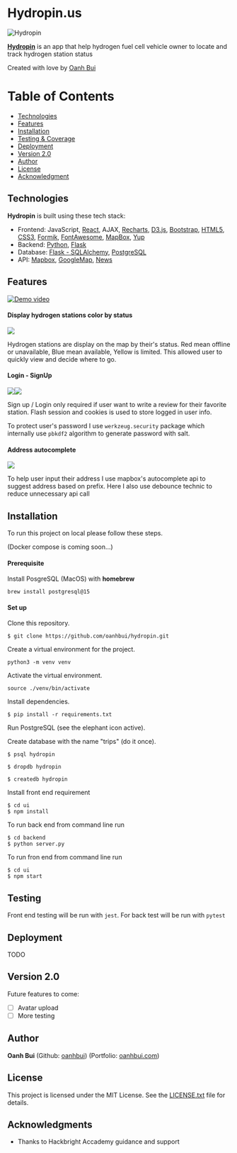 # Hydropin.us

![Hydropin](./docs/hydropin-logo.png)

**[Hydropin](https://hydropin.us)** is an app that help hydrogen fuel cell vehicle owner to locate and track hydrogen station status

Created with love by [Oanh Bui](https://oanhbui.com)

# Table of Contents
* [Technologies](#technologies)
* [Features](#features)
* [Installation](#install)
* [Testing & Coverage](#testing)
* [Deployment](#deployment)
* [Version 2.0](#future)
* [Author](#author)
* [License](#license)
* [Acknowledgment](#acknowledgment)


## <a name="technologies"></a>Technologies
**Hydropin** is built using these tech stack:
* Frontend: JavaScript, [React](https://react.dev/), AJAX, [Recharts](https://recharts.org/en-US/), [D3.js](https://d3js.org/), [Bootstrap](http://getbootstrap.com/), [HTML5](https://developer.mozilla.org/en-US/docs/Web/Guide/HTML/HTML5), [CSS3](https://developer.mozilla.org/en-US/docs/Web/CSS/CSS3), [Formik](https://formik.org/), [FontAwesome](https://fontawesome.com/), [MapBox](https://www.mapbox.com/), [Yup](https://github.com/jquense/yup)
* Backend: [Python](https://www.python.org/), [Flask](http://flask.pocoo.org/)
* Database: [Flask - SQLAlchemy](http://flask.pocoo.org/), [PostgreSQL](http://www.postgresql.org/)
* API: [Mapbox](https://www.mapbox.com/), [GoogleMap](https://maps.google.com), [News](https://newsapi.org/)


## <a name="features"></a>Features
[![Demo video](https://img.youtube.com/vi/ueo4QJQSlSU/0.jpg)](https://www.youtube.com/watch?v=ueo4QJQSlSU)

#### Display hydrogen stations color by status
![](./docs/stations-by-status.png)

Hydrogen stations are display on the map by their's status. Red mean offline or unavailable, Blue mean available, Yellow is limited. This allowed user to quickly view and decide where to go.

#### Login - SignUp
![](./docs/login.png)![](./docs/signup.png)

Sign up / Login only required if user want to write a review for their favorite station. Flash session and cookies is used to store logged in user info. 

To protect user's password I use `werkzeug.security` package which internally use `pbkdf2` algorithm to generate password with salt.


#### Address autocomplete
![](./docs/autocomplete.png)

To help user input their address I use mapbox's autocomplete api to suggest address based on prefix. Here I also use debounce technic to reduce unnecessary api call


## <a name="install"></a>Installation
To run this project on local please follow these steps.

(Docker compose is coming soon...)

#### Prerequisite
Install PosgreSQL (MacOS) with **homebrew**

``` brew install postgresql@15 ```

#### Set up
Clone this repository.
```
$ git clone https://github.com/oanhbui/hydropin.git
```

Create a virtual environment for the project.
```
python3 -m venv venv
```

Activate the virtual environment.
```
source ./venv/bin/activate
```

Install dependencies.
```
$ pip install -r requirements.txt
```

Run PostgreSQL (see the elephant icon active).

Create database with the name "trips" (do it once).
```
$ psql hydropin

$ dropdb hydropin

$ createdb hydropin
```

Install front end requirement
```
$ cd ui
$ npm install
```

To run back end from command line run
```
$ cd backend
$ python server.py
```

To run fron end from command line run
```
$ cd ui
$ npm start
```

## <a name="testing"></a>Testing
Front end testing will be run with `jest`. For back test will be run with `pytest`

## <a name="deployment"></a>Deployment

TODO

## <a name="future"></a>Version 2.0
Future features to come:

- [ ] Avatar upload
- [ ] More testing

## <a name="author"></a>Author

**Oanh Bui** (Github: [oanhbui](https://github.com/oanhbui)) (Portfolio: [oanhbui.com](https://oanhbui.com))

## <a name="license"></a>License

This project is licensed under the MIT License. See the [LICENSE.txt](LICENSE.txt) file for details.

## <a name="acknowledgments"></a>Acknowledgments
* Thanks to Hackbright Accademy guidance and support
